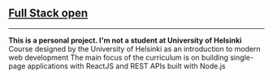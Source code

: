 ## [Full Stack open](https://fullstackopen.com/en/about)
----
**This is a personal project. I'm not a student at University of Helsinki**<br>
Course designed by the University of Helsinki as an introduction to modern web development
The main focus of the curriculum is on building single-page applications with ReactJS and REST APIs built with Node.js

